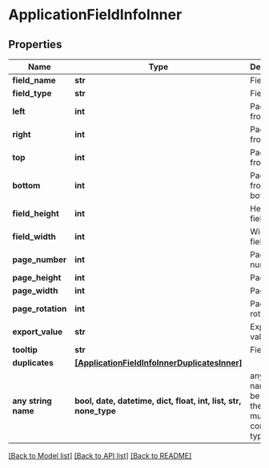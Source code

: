 # ApplicationFieldInfoInner


## Properties
Name | Type | Description | Notes
------------ | ------------- | ------------- | -------------
**field_name** | **str** | Field name | [optional] 
**field_type** | **str** | Field type | [optional] 
**left** | **int** | Padding from left | [optional] 
**right** | **int** | Padding from right | [optional] 
**top** | **int** | Padding from top | [optional] 
**bottom** | **int** | Padding from bottom | [optional] 
**field_height** | **int** | Height of field | [optional] 
**field_width** | **int** | Width of field | [optional] 
**page_number** | **int** | Page number | [optional] 
**page_height** | **int** | Page height | [optional] 
**page_width** | **int** | Page width | [optional] 
**page_rotation** | **int** | Page rotation | [optional] 
**export_value** | **str** | Export value | [optional] 
**tooltip** | **str** | Field tooltip | [optional] 
**duplicates** | [**[ApplicationFieldInfoInnerDuplicatesInner]**](ApplicationFieldInfoInnerDuplicatesInner.md) |  | [optional] 
**any string name** | **bool, date, datetime, dict, float, int, list, str, none_type** | any string name can be used but the value must be the correct type | [optional]

[[Back to Model list]](../README.md#documentation-for-models) [[Back to API list]](../README.md#documentation-for-api-endpoints) [[Back to README]](../README.md)


